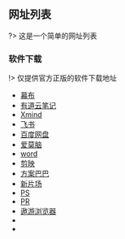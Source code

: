 ## 网址列表

?> 这是一个简单的网址列表


### 软件下载

!> 仅提供官方正版的软件下载地址


- [幕布]()
- [有道云笔记]()
- [Xmind]()
- [飞书]()
- [百度网盘]()
- [爱莫脑]()
- [word]()
- [剪映]()
- [方案巴巴]()
- [新片场]()
- [PS]()
- [PR]()
- [遨游浏览器]()
- []()
- []()
